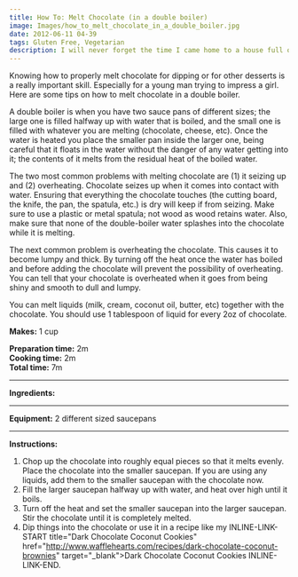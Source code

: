 ```yaml
---
title: How To: Melt Chocolate (in a double boiler)
image: Images/how_to_melt_chocolate_in_a_double_boiler.jpg
date: 2012-06-11 04-39
tags: Gluten Free, Vegetarian
description: I will never forget the time I came home to a house full of random chocolate dipped items. My fiancé had decided to surprise me with chocolate dipped strawberries. However he eventually ran out of strawberries and still had plenty of chocolate so he went through the fridge and cupboards looking for anything else that he could coat in chocolate.
---
```

Knowing how to properly melt chocolate for dipping or for other desserts is a really important skill. Especially for a young man trying to impress a girl. Here are some tips on how to melt chocolate in a double boiler. 

A double boiler is when you have two sauce pans of different sizes; the large one is filled halfway up with water that is boiled, and the small one is filled with whatever you are melting (chocolate, cheese, etc). Once the water is heated you place the smaller pan inside the larger one, being careful that it floats in the water without the danger of any water getting into it; the contents of it melts from the residual heat of the boiled water. 

The two most common problems with melting chocolate are (1) it seizing up and (2) overheating. Chocolate seizes up when it comes into contact with water. Ensuring that everything the chocolate touches (the cutting board, the knife, the pan, the spatula, etc.) is dry will keep if from seizing.  Make sure to use a plastic or metal spatula; not wood as wood retains water. Also, make sure that none of the double-boiler water splashes into the chocolate while it is melting.

The next common problem is overheating the chocolate. This causes it to become lumpy and thick. By turning off the heat once the water has boiled and before adding the chocolate will prevent the possibility of overheating. You can tell that your chocolate is overheated when it goes from being shiny and smooth to dull and lumpy.

You can melt liquids (milk, cream, coconut oil, butter, etc) together with the chocolate. You should use 1 tablespoon of liquid for every 2oz of chocolate. 

**Makes:** 1 cup  

**Preparation time:** 2m  
**Cooking time:** 2m  
**Total time:** 7m

---

**Ingredients:**



---

**Equipment:** 2 different sized saucepans 

---

**Instructions:**

1. Chop up the chocolate into roughly equal pieces so that it melts evenly. Place the chocolate into the smaller saucepan. If you are using any liquids, add them to the smaller saucepan with the chocolate now.
1. Fill the larger saucepan halfway up with water, and heat over high until it boils.
1. Turn off the heat and set the smaller saucepan into the larger saucepan. Stir the chocolate until it is completely melted.
1. Dip things into the chocolate or use it in a recipe like my INLINE-LINK-START title="Dark Chocolate Coconut Cookies" href="http://www.wafflehearts.com/recipes/dark-chocolate-coconut-brownies" target="_blank">Dark Chocolate Coconut Cookies INLINE-LINK-END.

